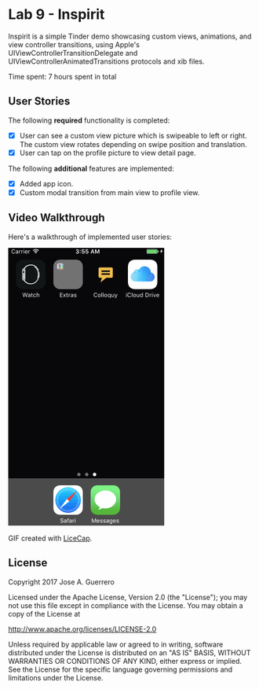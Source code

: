 # Lab 9 - Inspirit

Inspirit is a simple Tinder demo showcasing custom views, animations, and view controller transitions, using Apple's UIViewControllerTransitionDelegate and UIViewControllerAnimatedTransitions protocols and xib files.

Time spent: 7 hours spent in total

## User Stories

The following **required** functionality is completed:

- [x] User can see a custom view picture which is swipeable to left or right. The custom view rotates depending on swipe position and translation.
- [x] User can tap on the profile picture to view detail page.

The following **additional** features are implemented:

- [x] Added app icon.
- [x] Custom modal transition from main view to profile view.
 
## Video Walkthrough 

Here's a walkthrough of implemented user stories:

<img src='https://github.com/jguerrero12/Colloquy/blob/master/ColloquyDemo.gif?raw=true' title='Video Walkthrough' width='' alt='Video Walkthrough' />

GIF created with [LiceCap](http://www.cockos.com/licecap/).

## License

Copyright 2017 Jose A. Guerrero

Licensed under the Apache License, Version 2.0 (the "License");
you may not use this file except in compliance with the License.
You may obtain a copy of the License at

http://www.apache.org/licenses/LICENSE-2.0

Unless required by applicable law or agreed to in writing, software
distributed under the License is distributed on an "AS IS" BASIS,
WITHOUT WARRANTIES OR CONDITIONS OF ANY KIND, either express or implied.
See the License for the specific language governing permissions and
limitations under the License.

